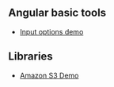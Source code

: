 ## Angular basic tools

- [Input options demo](http://codepen.io/brettinternet/pen/EWNbgL)


## Libraries
- [Amazon S3 Demo](https://github.com/brettinternet/s3-demo)
